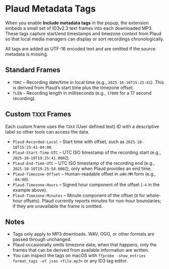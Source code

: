 # Plaud Metadata Tags

When you enable **Include metadata tags** in the popup, the extension embeds a small set of ID3v2.3 text frames into each downloaded MP3. These tags capture start/end timestamps and timezone context from Plaud so that local media managers can display or sort recordings chronologically.

All tags are added as UTF-16 encoded text and are omitted if the source metadata is missing.

## Standard Frames

- `TDRC` – Recording date/time in local time (e.g., `2025-10-10T15:25:41`). This is derived from Plaud’s start time plus the timezone offset.
- `TLEN` – Recording length in milliseconds (e.g., `17000` for a 17 second recording).

## Custom `TXXX` Frames

Each custom frame uses the `TXXX` (User defined text) ID with a descriptive label so other tools can access the data.

- `Plaud-Recorded-Local` – Start time with offset, such as `2025-10-10T15:25:41-04:00`.
- `Plaud-Start-Time-UTC` – UTC ISO timestamp of the recording start (e.g., `2025-10-10T19:25:41.000Z`).
- `Plaud-End-Time-UTC` – UTC ISO timestamp of the recording end (e.g., `2025-10-10T19:25:58.000Z`), only when Plaud provides an end time.
- `Plaud-Timezone-Offset` – Human-readable offset in `±HH:MM` form (e.g., `-04:00`).
- `Plaud-Timezone-Hours` – Signed hour component of the offset (`-4` in the example above).
- `Plaud-Timezone-Minutes` – Minute component of the offset (`0` for whole-hour offsets). Plaud currently reports minutes for non-hour boundaries; if they are unavailable the frame is omitted.

## Notes

- Tags only apply to MP3 downloads. WAV, OGG, or other formats are passed through unchanged.
- Plaud occasionally omits timezone data; when that happens, only the frames that can be derived from available information are written.
- You can inspect the tags on macOS with `ffprobe -show_entries format_tags -of json <file.mp3>` or any ID3 tag editor.

